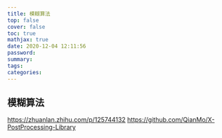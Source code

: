 ```yaml
---
title: 模糊算法
top: false
cover: false
toc: true
mathjax: true
date: 2020-12-04 12:11:56
password:
summary:
tags:
categories:
---
```


## 模糊算法
https://zhuanlan.zhihu.com/p/125744132
https://github.com/QianMo/X-PostProcessing-Library